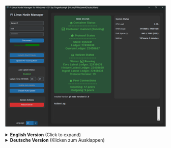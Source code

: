![Screenshot](screenshot/screenshot_v101.png)


<details>
<summary><strong>English Version</strong> (Click to expand)</summary>
<br>

# Pi Linux Node Manager for Windows

A user-friendly graphical user interface (GUI) for managing a Pi Network Node running on a Linux server, directly from your Windows computer.

This tool simplifies common tasks like installation, upgrades, status monitoring, and auto-updates, eliminating the need for manual SSH command entry.

*(The user interface of the Pi Linux Node Manager shows connection details, node status, and the action log.)*

---

## ✨ Features

* **🌐 Easy Connection Management**: Auto-saves your server's IP address and username for quick connections.
* **🇩🇪 / 🇬🇧 Multilingual Support**: Switch between German and English at any time.
* **📊 Live Node Status**: Automatically fetches and displays your node's status (e.g., `Synced!`, `Catching-up`, `Stopped`) with color-coded feedback.
* **🚀 One-Click Installation**: Executes a full installation script for new nodes on Debian-based systems (like Ubuntu), including Docker and all prerequisites.
* **⬆️ One-Click Upgrade**: Safely updates your existing node by backing up configurations and using the new `pi-node` command-line interface (CLI).
* **⚙️ Auto-Update Control**: Easily enable, disable, or schedule daily automatic updates for your Pi Node via cron jobs.
* **🖥️ Server Reboot**: A convenient button to restart your server directly from the application.

---

## 🔧 How It Works

The application uses the **Paramiko** library in Python to establish a secure SSH connection to your Linux server. Once connected, it executes predefined shell scripts to perform the various management tasks.

* **Installation**: The script follows the official Pi Network procedure by adding the `apt` repository, installing the `pi-node` package, and then initializing it.
* **Upgrade**: The script intelligently finds your existing node directory, extracts important configuration details (like your `NODE_SEED`), backs up the data, and re-initializes the node with the latest version.
* **Status Checks**: It regularly runs `pi-node status` and `pi-node --version` to keep the UI updated with the latest information.

---

## 📋 Prerequisites

### On your Windows PC:

* Windows 7 or newer.
* If running from source: Python 3.8+

### On your Linux Server:

* A **Debian-based** operating system (e.g., Ubuntu 20.04+, Debian 13+).
* An active SSH server.
* A user account with `sudo` privileges.

---

## 🚀 Getting Started

There are two ways to use this application.

### Option A: Download the Executable (Recommended)

1.  Go to the **[Releases](https://github.com/Fingerkrampf/Pi_Linux_Node_Manager_for_Windows/releases)** section of this GitHub repository.
2.  Download the latest `.exe` file (e.g., `Pi_Linux_Node_Manager_for_Windows.exe`).
3.  Run the file. No installation is required.

### Option B: Run from Python Source Code

If you have Python installed and prefer to run the script directly:

1.  **Clone the Repository:**
    Open a command prompt or terminal and run the following Git command to download the source code.
    ```sh
    git clone https://github.com/Fingerkrampf/Pi_Linux_Node_Manager_for_Windows.git
    cd Pi_Linux_Node_Manager_for_Windows
    ```

2.  **Install Dependencies:**
    The application requires two main libraries: `customtkinter` for the UI and `paramiko` for the SSH connection. Install them using pip.
    ```sh
    pip install customtkinter paramiko json threading time os sys
    ```

3.  **Run the Script:**
    Once the dependencies are installed, you can start the application by running the Python script.
    ```sh
    python Pi_Linux_Node_Manager_for_Window_v101.py
    ```

---

## ⚙️ Configuration

The application automatically creates a `config.json` file in the same directory. This file stores your last-used IP address, username, language preference, and auto-update time, so you don't have to re-enter them on every launch.

---

## ⚠️ Disclaimer

This program is free software and is distributed in the hope that it will be useful, but **WITHOUT ANY WARRANTY**. Features like "Install Node," "Update Node," and "Reboot Server" make significant changes to your server.

**Always create a backup of your important data before performing major operations.** The author is not responsible for any data loss or server issues that may arise from using this tool. Use at your own risk.

---

## 📄 License

This project is licensed under the **GNU General Public License v3.0**. See the `LICENSE` file for more details.

---

## 👤 Author & Contact

* **Author:** Fingerkrampf
* **Contact & Support:** Join the German Pi Network community on Telegram: [t.me/PiNetzwerkDeutschland](https://t.me/PiNetzwerkDeutschland)
</details>

<details>
<summary><strong>Deutsche Version</strong> (Klicken zum Ausklappen)</summary>
<br>

# Pi Linux Node Manager für Windows

Eine benutzerfreundliche grafische Oberfläche (GUI) zur Verwaltung eines Pi Network Nodes, der auf einem Linux-Server läuft, direkt von Ihrem Windows-Computer aus.

Dieses Tool vereinfacht gängige Aufgaben wie die Installation, Upgrades, Statusüberwachung und Auto-Updates und macht die manuelle Eingabe von SSH-Befehlen überflüssig.

*(Die Benutzeroberfläche des Pi Linux Node Managers zeigt Verbindungsdetails, den Node-Status und das Aktionsprotokoll.)*

---

## ✨ Funktionen

* **🌐 Einfache Verbindungsverwaltung**: Auto-Speichert die IP-Adresse und den Benutzernamen Ihres Servers für schnelle Verbindungen.
* **🇩🇪 / 🇬🇧 Mehrsprachige Unterstützung**: Wechseln Sie jederzeit zwischen Deutsch und Englisch.
* **📊 Live-Node-Status**: Ruft den Status Ihres Nodes (z. B. `Synced!`, `Catching-up`, `Stopped`) automatisch ab und zeigt ihn mit farbcodiertem Feedback an.
* **🚀 Ein-Klick-Installation**: Führt ein vollständiges Installationsskript für neue Nodes auf Debian-basierten Systemen (wie Ubuntu) aus, einschließlich Docker und aller Voraussetzungen.
* **⬆️ Ein-Klick-Upgrade**: Aktualisiert Ihren bereits bestehenden Node sicher, indem Konfigurationen gesichert und die neue `pi-node` Befehlszeilenschnittstelle (CLI) verwendet wird.
* **⚙️ Auto-Update-Steuerung**: Aktivieren, deaktivieren oder planen Sie ganz einfach tägliche automatische Updates für Ihren Pi Node über Cron-Jobs.
* **🖥️ Server-Neustart**: Eine praktische Schaltfläche, um Ihren Server direkt aus der Anwendung neu zu starten.

---

## 🔧 Wie es funktioniert

Die Anwendung verwendet die **Paramiko**-Bibliothek in Python, um eine sichere SSH-Verbindung zu Ihrem Linux-Server herzustellen. Nach der Verbindung führt sie vordefinierte Shell-Skripte aus, um die verschiedenen Verwaltungsaufgaben durchzuführen.

* **Installation**: Das Skript folgt dem offiziellen Pi-Netzwerk-Verfahren, indem es das `apt`-Repository hinzufügt, das `pi-node`-Paket installiert und es anschließend initialisiert.
* **Upgrade**: Das Skript findet intelligent Ihr vorhandenes Node-Verzeichnis, extrahiert wichtige Konfigurationsdetails (wie Ihren `NODE_SEED`), sichert die Daten und initialisiert den Node mit der neuesten Version neu.
* **Statusprüfungen**: Es führt regelmäßig `pi-node status` und `pi-node --version` aus, um die Benutzeroberfläche mit den neuesten Informationen zu versorgen.

---

## 📋 Voraussetzungen

### Auf Ihrem Windows-PC:

* Windows 7 oder neuer.
* Falls Sie aus dem Quellcode ausführen: Python 3.8+

### Auf Ihrem Linux-Server:

* Ein **Debian-basiertes** Betriebssystem (z. B. Ubuntu 20.04+, Debian 13+).
* Ein aktiver SSH-Server.
* Ein Benutzerkonto mit `sudo`-Rechten.

---

## 🚀 Erste Schritte

Es gibt zwei Möglichkeiten, diese Anwendung zu nutzen.

### Option A: Die ausführbare Datei herunterladen (Empfohlen)

1.  Gehen Sie zum Abschnitt **[Releases](https://github.com/Fingerkrampf/Pi_Linux_Node_Manager_for_Windows/releases)** dieses GitHub-Repositorys.
2.  Laden Sie die neueste `.exe`-Datei herunter (z. B. `Pi_Linux_Node_Manager_for_Windows.exe`).
3.  Führen Sie die Datei aus. Es ist keine Installation erforderlich.

### Option B: Aus dem Python-Quellcode ausführen

Wenn Sie Python installiert haben und das Skript lieber direkt ausführen möchten:

1.  **Klonen Sie das Repository:**
    Öffnen Sie eine Kommandozeile oder ein Terminal und führen Sie den folgenden Git-Befehl aus, um den Quellcode herunterzuladen.
    ```sh
    git clone https://github.com/Fingerkrampf/Pi_Linux_Node_Manager_for_Windows.git
    cd Pi_Linux_Node_Manager_for_Windows
    ```

2.  **Installieren Sie die Abhängigkeiten:**
    Die Anwendung benötigt zwei Hauptbibliotheken: `customtkinter` für die Benutzeroberfläche und `paramiko` für die SSH-Verbindung. Installieren Sie diese mit pip.
    ```sh
    pip install customtkinter paramiko json threading time os sys
    ```

3.  **Führen Sie das Skript aus:**
    Sobald die Abhängigkeiten installiert sind, können Sie die Anwendung starten, indem Sie das Python-Skript ausführen.
    ```sh
    python Pi_Linux_Node_Manager_for_Window_v101.py
    ```

---

## ⚙️ Konfiguration

Die Anwendung erstellt automatisch eine `config.json`-Datei im selben Verzeichnis. Diese Datei speichert Ihre zuletzt verwendete IP-Adresse, Ihren Benutzernamen, Ihre Spracheinstellung und die Zeit für das Auto-Update, sodass Sie diese nicht bei jedem Start erneut eingeben müssen.

---

## ⚠️ Haftungsausschluss

Dieses Programm ist freie Software und wird in der Hoffnung verbreitet, dass es nützlich sein wird, aber **OHNE JEGLICHE GEWÄHRLEISTUNG**. Funktionen wie "Node Installieren", "Node Updaten" und "Server Neustarten" nehmen erhebliche Änderungen an Ihrem Server vor.

**Erstellen Sie immer eine Sicherung Ihrer wichtigen Daten, bevor Sie größere Operationen durchführen.** Der Autor ist nicht für Datenverluste oder Serverprobleme verantwortlich, die durch die Nutzung dieses Tools entstehen könnten. Die Verwendung erfolgt auf eigenes Risiko.

---

## 📄 Lizenz

Dieses Projekt ist unter der **GNU General Public License v3.0** lizenziert. Weitere Details finden Sie in der `LICENSE`-Datei.

---

## 👤 Autor & Kontakt

* **Autor:** Fingerkrampf
* **Kontakt & Support:** Treten Sie der deutschen Pi-Netzwerk-Community auf Telegram bei: [t.me/PiNetzwerkDeutschland](https://t.me/PiNetzwerkDeutschland)
</details>
